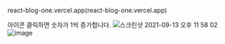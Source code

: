 react-blog-one.vercel.app(react-blog-one.vercel.app)

아이콘 클릭하면 숫자가 1씩 증가합니다.
![스크린샷 2021-09-13 오후 11 58 02](https://user-images.githubusercontent.com/80627536/133107354-a83e8b37-ce1c-4927-a837-a8b59662fca2.png)
![image](https://user-images.githubusercontent.com/80627536/133107524-ec01c0ef-1f18-4c36-9ba1-3514a6df1e32.png)

